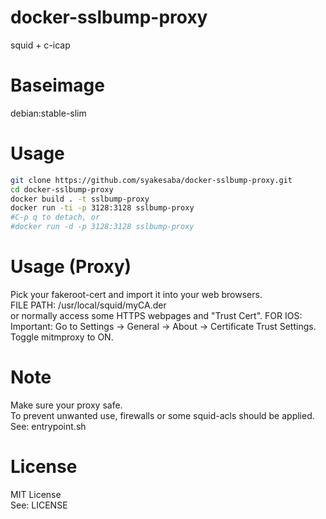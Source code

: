 docker-sslbump-proxy
======================
squid + c-icap

Baseimage
======================
debian:stable-slim

Usage
======================
```sh
git clone https://github.com/syakesaba/docker-sslbump-proxy.git
cd docker-sslbump-proxy
docker build . -t sslbump-proxy
docker run -ti -p 3128:3128 sslbump-proxy
#C-p q to detach, or
#docker run -d -p 3128:3128 sslbump-proxy
```

Usage (Proxy)
======================
Pick your fakeroot-cert and import it into your web browsers.  
FILE PATH: /usr/local/squid/myCA.der  
or normally access some HTTPS webpages and "Trust Cert". 
FOR IOS:
Important: Go to Settings -> General -> About -> Certificate Trust Settings. Toggle mitmproxy to ON.

Note
======================
Make sure your proxy safe.  
To prevent unwanted use, firewalls or some squid-acls should be applied.  
See: entrypoint.sh

License
======================
MIT License  
See: LICENSE

